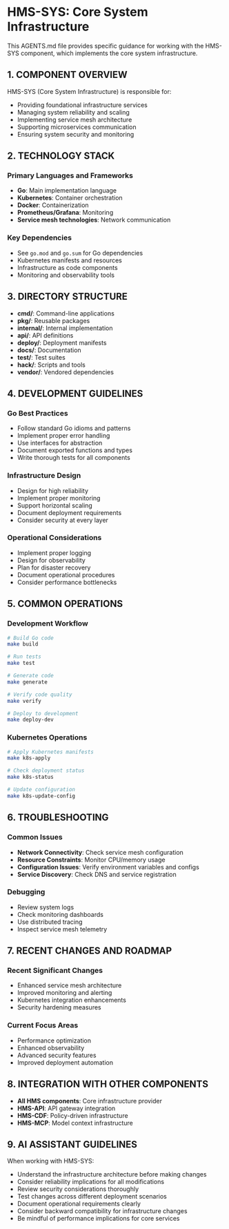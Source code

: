 # HMS-SYS: Core System Infrastructure

This AGENTS.md file provides specific guidance for working with the HMS-SYS component, which implements the core system infrastructure.

## 1. COMPONENT OVERVIEW

HMS-SYS (Core System Infrastructure) is responsible for:
- Providing foundational infrastructure services
- Managing system reliability and scaling
- Implementing service mesh architecture
- Supporting microservices communication
- Ensuring system security and monitoring

## 2. TECHNOLOGY STACK

### Primary Languages and Frameworks
- **Go**: Main implementation language
- **Kubernetes**: Container orchestration
- **Docker**: Containerization
- **Prometheus/Grafana**: Monitoring
- **Service mesh technologies**: Network communication

### Key Dependencies
- See `go.mod` and `go.sum` for Go dependencies
- Kubernetes manifests and resources
- Infrastructure as code components
- Monitoring and observability tools

## 3. DIRECTORY STRUCTURE

- **cmd/**: Command-line applications
- **pkg/**: Reusable packages
- **internal/**: Internal implementation
- **api/**: API definitions
- **deploy/**: Deployment manifests
- **docs/**: Documentation
- **test/**: Test suites
- **hack/**: Scripts and tools
- **vendor/**: Vendored dependencies

## 4. DEVELOPMENT GUIDELINES

### Go Best Practices
- Follow standard Go idioms and patterns
- Implement proper error handling
- Use interfaces for abstraction
- Document exported functions and types
- Write thorough tests for all components

### Infrastructure Design
- Design for high reliability
- Implement proper monitoring
- Support horizontal scaling
- Document deployment requirements
- Consider security at every layer

### Operational Considerations
- Implement proper logging
- Design for observability
- Plan for disaster recovery
- Document operational procedures
- Consider performance bottlenecks

## 5. COMMON OPERATIONS

### Development Workflow
```bash
# Build Go code
make build

# Run tests
make test

# Generate code
make generate

# Verify code quality
make verify

# Deploy to development
make deploy-dev
```

### Kubernetes Operations
```bash
# Apply Kubernetes manifests
make k8s-apply

# Check deployment status
make k8s-status

# Update configuration
make k8s-update-config
```

## 6. TROUBLESHOOTING

### Common Issues
- **Network Connectivity**: Check service mesh configuration
- **Resource Constraints**: Monitor CPU/memory usage
- **Configuration Issues**: Verify environment variables and configs
- **Service Discovery**: Check DNS and service registration

### Debugging
- Review system logs
- Check monitoring dashboards
- Use distributed tracing
- Inspect service mesh telemetry

## 7. RECENT CHANGES AND ROADMAP

### Recent Significant Changes
- Enhanced service mesh architecture
- Improved monitoring and alerting
- Kubernetes integration enhancements
- Security hardening measures

### Current Focus Areas
- Performance optimization
- Enhanced observability
- Advanced security features
- Improved deployment automation

## 8. INTEGRATION WITH OTHER COMPONENTS

- **All HMS components**: Core infrastructure provider
- **HMS-API**: API gateway integration
- **HMS-CDF**: Policy-driven infrastructure
- **HMS-MCP**: Model context infrastructure

## 9. AI ASSISTANT GUIDELINES

When working with HMS-SYS:
- Understand the infrastructure architecture before making changes
- Consider reliability implications for all modifications
- Review security considerations thoroughly
- Test changes across different deployment scenarios
- Document operational requirements clearly
- Consider backward compatibility for infrastructure changes
- Be mindful of performance implications for core services